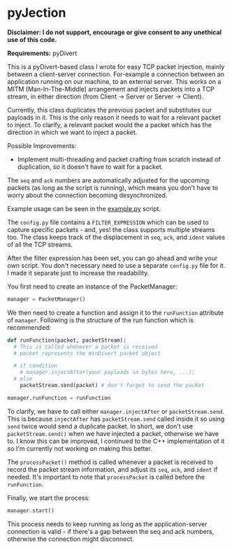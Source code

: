 # pyJection

**Disclaimer: I do not support, encourage or give consent to any unethical use of this code.**

**Requirements:** pyDivert

This is a pyDivert-based class I wrote for easy TCP packet injection, mainly between a client-server connection. For-example a connection between an application running on our machine, to an external server. This works on a MITM (Man-In-The-Middle) arrangement and injects packets into a TCP stream, in either direction (from Client -> Server or Server -> Client). 

Currently, this class duplicates the previous packet and substitutes our payloads in it. This is the only reason it needs to wait for a relevant packet to inject. To clarify, a relevant packet would the a packet which has the direction in which we want to inject a packet.

Possible Improvements:
- Implement multi-threading and packet crafting from scratch instead of duplication, so it doesn't have to wait for a packet.

The `seq` and `ack` numbers are automatically adjusted for the upcoming packets (as long as the script is running), which means you don't have to worry about the connection becoming desynchronized. 

Example usage can be seen in the [example.py](https://github.com/Mou1z/pyJection/blob/main/example.py) script.

The `config.py` file contains a `FILTER_EXPRESSION` which can be used to capture specific packets - and, yes! the class supports multiple streams too. The class keeps track of the displacement in `seq`, `ack`, and `ident` values of all the TCP streams.

After the filter expression has been set, you can go ahead and write your own script. You don't necessary need to use a separate `config.py` file for it. I made it separate just to increase the readability.

You first need to create an instance of the PacketManager:
```py
manager = PacketManager()
```

We then need to create a function and assign it to the `runFunction` attribute of `manager`. Following is the structure of the run function which is recommended:
```py
def runFunction(packet, packetStream):
  # This is called whenever a packet is received
  # packet represents the WinDivert packet object

  # if condition
    # manager.injectAfter(your payloads in bytes here, ...);
  # else
    packetStream.send(packet) # don't forget to send the packet

manager.runFunction = runFunction  
```

To clarify, we have to call either `manager.injectAfter` or `packetStream.send`. This is because `injectAfter` has `packetStream.send` called inside it so using `send` twice would send a duplicate packet. In short, we don't use `packetStream.send()` when we have injected a packet, otherwise we have to. I know this can be improved, I continued to the C++ implementation of it so I'm currently not working on making this better.

The `processPacket()` method is called whenever a packet is received to record the packet stream information, and adjust its `seq`, `ack`, and `ident` if needed. It's important to note that `processPacket` is called before the `runFunction`.

Finally, we start the process:
```py
manager.start()
```

This process needs to keep running as long as the application-server connection is valid - if there's a gap between the seq and ack numbers, otherwise the connection might disconnect.
